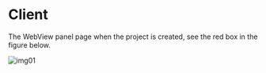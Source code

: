 # Client

The WebView panel page when the project is created, see the red box in the figure below.

![img01](https://img.alicdn.com/tfs/TB1Js1qq8r0gK0jSZFnXXbRRXXa-2344-1566.jpg)
